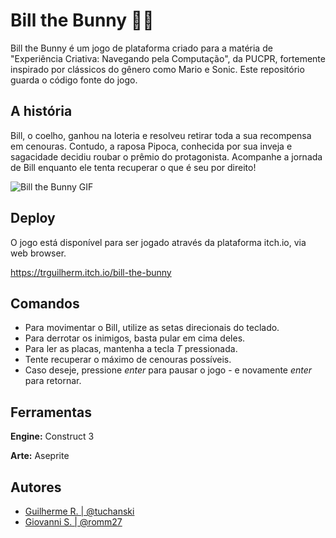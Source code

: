 
# Bill the Bunny 🐰🥕

Bill the Bunny é um jogo de plataforma criado para a matéria de "Experiência Criativa: Navegando pela Computação", da PUCPR, fortemente inspirado por clássicos do gênero como Mario e Sonic. Este repositório guarda o código fonte do jogo.

## A história
Bill, o coelho, ganhou na loteria e resolveu retirar toda a sua recompensa em cenouras. Contudo, a raposa Pipoca, conhecida por sua inveja e sagacidade decidiu roubar o prêmio do protagonista. Acompanhe a jornada de Bill enquanto ele tenta recuperar o que é seu por direito!

![Bill the Bunny GIF](https://i.imgur.com/BWif7WS.gif)
## Deploy

O jogo está disponível para ser jogado através da plataforma itch.io, via web browser.

https://trguilherm.itch.io/bill-the-bunny

## Comandos

- Para movimentar o Bill, utilize as setas direcionais do teclado.
- Para derrotar os inimigos, basta pular em cima deles.
- Para ler as placas, mantenha a tecla *T* pressionada.
- Tente recuperar o máximo de cenouras possíveis.
- Caso deseje, pressione *enter* para pausar o jogo - e novamente *enter* para retornar.

## Ferramentas

**Engine:** Construct 3

**Arte:** Aseprite


## Autores

- [Guilherme R. | @tuchanski](https://github.com/tuchanski)
- [Giovanni S. | @romm27](https://github.com/romm27)
